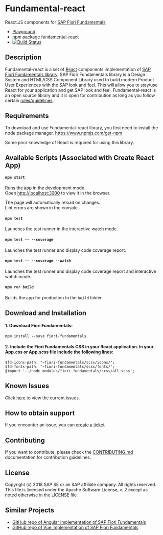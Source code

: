 # Fundamental-react
React.JS components for [SAP Fiori Fundamentals](https://github.com/SAP/fundamental)

- [Playground](https://sap.github.io/fundamental-react/)
- [npm package fundamental-react](https://www.npmjs.com/package/fundamental-react)
- [![Build Status](https://travis-ci.org/SAP/fundamental-react.svg?branch=develop)](https://travis-ci.org/SAP/fundamental-react)

## Description

Fundamental-react is a set of [React](https://reactjs.org/) components implementation of [SAP Fiori Fundamentals library](https://sap.github.io/fundamental/). SAP Fiori Fundamentals library is a Design System and HTML/CSS Component Library used to build modern Product User Experiences with the SAP look and feel. This will allow you to stay/use React for your application and get SAP look and feel.
Fundamental-react is an open source library and it is open for contribution as long as you follow certain [rules/guidelines](./CONTRIBUTING.md).

## Requirements

To download and use Fundamental-react library, you first need to install the node package manager.
https://www.npmjs.com/get-npm

Some prior knowledge of React is required for using this library.

## Available Scripts (Associated with Create React App)

#### `npm start`

Runs the app in the development mode.<br>
Open [http://localhost:3000](http://localhost:3000) to view it in the browser.

The page will automatically reload on changes.<br>
Lint errors are shown in the console.

#### `npm test`

Launches the test runner in the interactive watch mode.

#### `npm test -- --coverage`

Launches the test runner and display code coverage report.

#### `npm test -- --coverage --watch`

Launches the test runner and display code coverage report and interactive watch mode.

#### `npm run build`

Builds the app for production to the `build` folder.

## Download and Installation

#### 1. Download Fiori Fundamentals:

`npm install --save fiori-fundamentals`

#### 2. Include the Fiori Fundamentals CSS in your React application. In your App.css or App.scss file include the following lines:

```
$fd-icons-path: "~fiori-fundamentals/scss/icons/";
$fd-fonts-path: "~fiori-fundamentals/scss/fonts/";
@import '../node_modules/fiori-fundamentals/scss/all.scss';
```

## Known Issues

Click [here](https://github.com/SAP/fundamental-react/issues) to view the current issues.

## How to obtain support

If you encounter an issue, you can [create a ticket](https://github.com/SAP/fundamental-react/issues)

## Contributing

If you want to contribute, please check the [CONTRIBUTING.md](./CONTRIBUTING.md) documentation for contribution guidelines.

## License

Copyright (c) 2018 SAP SE or an SAP affiliate company. All rights reserved.
This file is licensed under the Apache Software License, v. 2 except as noted otherwise in the [LICENSE file](https://github.com/SAP/fundamental-react/blob/master/LICENSE.txt)

## Similar Projects
- [GitHub repo of Angular implementation of SAP Fiori Fundamentals](https://github.com/SAP/fundamental-ngx)
- [GitHub repo of Vue implementation of SAP Fiori Fundamentals](https://github.com/SAP/fundamental-vue)
